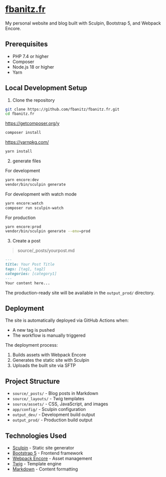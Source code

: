 # [fbanitz.fr](https://fbanitz.fr)

My personal website and blog built with Sculpin, Bootstrap 5, and Webpack Encore.

## Prerequisites

- PHP 7.4 or higher
- Composer
- Node.js 18 or higher
- Yarn

## Local Development Setup

1. Clone the repository
```bash
git clone https://github.com/fbanitz/fbanitz.fr.git
cd fbanitz.fr
```
https://getcomposer.org/y
```bash
composer install
```
https://yarnpkg.com/
```bash
yarn install
```
2. generate files

For development
```bash
yarn encore:dev
vendor/bin/sculpin generate
```
For development with watch mode
```bash
yarn encore:watch
composer run sculpin-watch
```
For production
```bash
yarn encore:prod
vendor/bin/sculpin generate --env=prod
```
3. Create a post
> source/_posts/yourpost.md
```markdown
---
title: Your Post Title
tags: [tag1, tag2]
categories: [category1]
---
Your content here...
```
The production-ready site will be available in the `output_prod/` directory.

## Deployment

The site is automatically deployed via GitHub Actions when:
- A new tag is pushed
- The workflow is manually triggered

The deployment process:
1. Builds assets with Webpack Encore
2. Generates the static site with Sculpin
3. Uploads the built site via SFTP

## Project Structure

- `source/_posts/` - Blog posts in Markdown
- `source/_layouts/` - Twig templates
- `source/assets/` - CSS, JavaScript, and images
- `app/config/` - Sculpin configuration
- `output_dev/` - Development build output
- `output_prod/` - Production build output

## Technologies Used

- [Sculpin](https://sculpin.io/) - Static site generator
- [Bootstrap 5](https://getbootstrap.com/) - Frontend framework
- [Webpack Encore](https://symfony.com/doc/current/frontend.html) - Asset management
- [Twig](https://twig.symfony.com/) - Template engine
- [Markdown](https://daringfireball.net/projects/markdown/) - Content formatting

